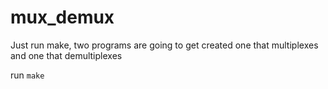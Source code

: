 # mux_demux
Just run make, two programs are going to get created one that multiplexes 
and one that demultiplexes 

run ```make```
